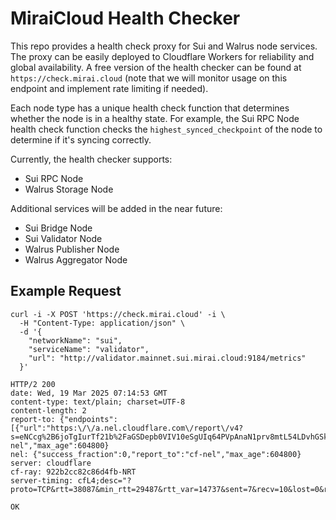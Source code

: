 # MiraiCloud Health Checker

This repo provides a health check proxy for Sui and Walrus node services. The proxy can be easily deployed to Cloudflare Workers for reliability and global availability. A free version of the health checker can be found at `https://check.mirai.cloud` (note that we will monitor usage on this endpoint and implement rate limiting if needed).

Each node type has a unique health check function that determines whether the node is in a healthy state. For example, the Sui RPC Node health check function checks the `highest_synced_checkpoint` of the node to determine if it's syncing correctly.

Currently, the health checker supports:

- Sui RPC Node
- Walrus Storage Node

Additional services will be added in the near future:

- Sui Bridge Node
- Sui Validator Node
- Walrus Publisher Node
- Walrus Aggregator Node

## Example Request

```
curl -i -X POST 'https://check.mirai.cloud' -i \
  -H "Content-Type: application/json" \
  -d '{
    "networkName": "sui",
    "serviceName": "validator",
    "url": "http://validator.mainnet.sui.mirai.cloud:9184/metrics"
  }'

HTTP/2 200
date: Wed, 19 Mar 2025 07:14:53 GMT
content-type: text/plain; charset=UTF-8
content-length: 2
report-to: {"endpoints":[{"url":"https:\/\/a.nel.cloudflare.com\/report\/v4?s=eNCcg%2B6joTgIurTf21b%2FaGSDepb0VIV10eSgUIq64PVpAnaN1prv8mtL54LDvhGSkpYTfkzvmmKVFVelifmP%2FwHck0Lk9MqVZJPA4FtBmxUVxB%2BYASsUDcqatsyqfITjX%2BvGFDjCoIFoE9vOG6go"}],"group":"cf-nel","max_age":604800}
nel: {"success_fraction":0,"report_to":"cf-nel","max_age":604800}
server: cloudflare
cf-ray: 922b2cc82c86d4fb-NRT
server-timing: cfL4;desc="?proto=TCP&rtt=38087&min_rtt=29487&rtt_var=14737&sent=7&recv=10&lost=0&retrans=0&sent_bytes=2891&recv_bytes=728&delivery_rate=117176&cwnd=253&unsent_bytes=0&cid=30272d0e54abfd08&ts=5814&x=0"

OK
```
